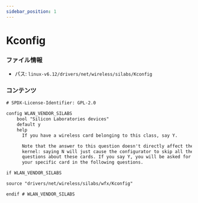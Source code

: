 ```yaml
---
sidebar_position: 1
---
```

# Kconfig

### ファイル情報

- パス: `linux-v6.12/drivers/net/wireless/silabs/Kconfig`

### コンテンツ

```txt
# SPDX-License-Identifier: GPL-2.0

config WLAN_VENDOR_SILABS
	bool "Silicon Laboratories devices"
	default y
	help
	  If you have a wireless card belonging to this class, say Y.

	  Note that the answer to this question doesn't directly affect the
	  kernel: saying N will just cause the configurator to skip all the
	  questions about these cards. If you say Y, you will be asked for
	  your specific card in the following questions.

if WLAN_VENDOR_SILABS

source "drivers/net/wireless/silabs/wfx/Kconfig"

endif # WLAN_VENDOR_SILABS

```
